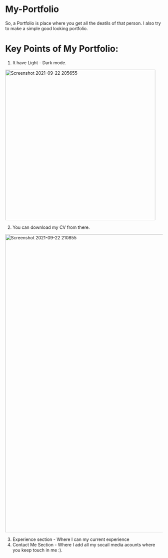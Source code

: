 # My-Portfolio
So, a Portfolio is place where you get all the deatils of that person. I also try to make a simple good looking portfolio.
# Key Points of My Portfolio:
1. It have Light - Dark mode.

<img width="480" alt="Screenshot 2021-09-22 205655" src="https://user-images.githubusercontent.com/78341083/134375376-53a89cb7-db4c-41dc-8eb1-bb7657cfa3e8.png">

2. You can download my CV from there.

<img width="950" alt="Screenshot 2021-09-22 210855" src="https://user-images.githubusercontent.com/78341083/134375619-448d7d37-6371-44e0-adb0-d1b7132303c1.png">

3. Experience section - Where I can my current experience 
4. Contact Me Section - Where I add all my socail media acounts where you keep touch in me :).

